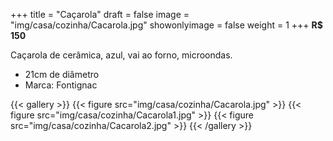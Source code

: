 +++
title = "Caçarola"
draft = false
image = "img/casa/cozinha/Cacarola.jpg"
showonlyimage = false
weight = 1
+++
**R$ 150**

<!--more-->

Caçarola de cerâmica, azul, vai ao forno, microondas.

- 21cm de diâmetro
- Marca: Fontignac


{{< gallery >}}
{{< figure src="img/casa/cozinha/Cacarola.jpg" >}}
{{< figure src="img/casa/cozinha/Cacarola1.jpg" >}}
{{< figure src="img/casa/cozinha/Cacarola2.jpg" >}}
{{< /gallery >}}

